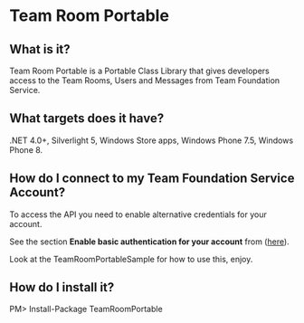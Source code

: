 # Team Room Portable #

## What is it? ##
Team Room Portable is a Portable Class Library that gives developers access to the Team Rooms, Users and Messages from Team Foundation Service.

## What targets does it have? ##
.NET 4.0+, Silverlight 5, Windows Store apps, Windows Phone 7.5, Windows Phone 8.

## How do I connect to my Team Foundation Service Account? ##
To access the API you need to enable alternative credentials for your account.

See the section __Enable basic authentication for your account__ from ([here](http://tfs.visualstudio.com/en-us/learn/use-git-and-xcode-with-tfs.aspx)).

Look at the TeamRoomPortableSample for how to use this, enjoy.

## How do I install it? ##
PM> Install-Package TeamRoomPortable

























